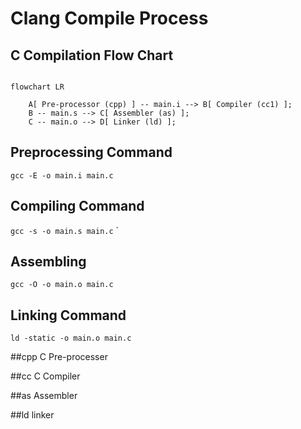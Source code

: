 # Clang Compile Process

## C Compilation Flow Chart
```mermaid

flowchart LR

	A[ Pre-processor (cpp) ] -- main.i --> B[ Compiler (cc1) ];
	B -- main.s --> C[ Assembler (as) ];
	C -- main.o --> D[ Linker (ld) ];

```

## Preprocessing Command  

`gcc -E -o main.i main.c`

## Compiling Command

`gcc -s -o main.s main.c`
`

## Assembling

`gcc -O -o main.o main.c`

## Linking  Command
`ld -static -o main.o main.c`

##cpp C Pre-processer

##cc C Compiler

##as Assembler

##ld linker
